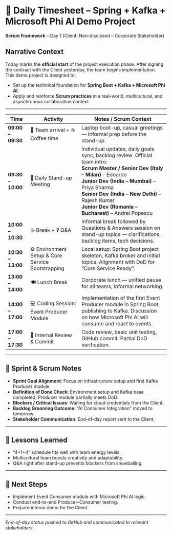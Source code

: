 # 📅 Daily Timesheet – Spring + Kafka + Microsoft Phi AI Demo Project
**Scrum Framework** – Day 1 (Client: Non-disclosed – Corporate Stakeholder)

## Narrative Context
Today marks the **official start** of the project execution phase. After signing the contract with the Client yesterday, the team begins implementation.  
This demo project is designed to:
- Set up the technical foundation for **Spring Boot + Kafka + Microsoft Phi AI**.
- Apply and reinforce **Scrum practices** in a real-world, multicultural, and asynchronous collaboration context.

---

| Time              | Activity                                          | Notes / Scrum Context                                                                                                                                                                                                                                                                                     |
| ----------------- | ------------------------------------------------- | --------------------------------------------------------------------------------------------------------------------------------------------------------------------------------------------------------------------------------------------------------------------------------------------------------- |
| **09:00 – 09:30** | 👋 Team arrival + ☕ Coffee time                   | Laptop boot-up, casual greetings — informal prep before the stand-up.                                                                                                                                                                                                                                     |
| **09:30 – 10:00** | 📢 Daily Stand-up Meeting                         | Individual updates, daily goals sync, backlog review. Official team intro: <br>**Scrum Master / Senior Dev (Italy – Milan)** – Edoardo <br>**Junior Dev (India – Mumbai)** – Priya Sharma <br>**Senior Dev (India – New Delhi)** – Rajesh Kumar <br>**Junior Dev (Romania – Bucharest)** – Andrei Popescu |
| **10:00 – 10:30** | ☕ Break + ❓ Q&A                                   | Informal break followed by Questions & Answers session on stand-up topics — clarifications, backlog items, tech decisions.                                                                                                                                                                                |
| **10:30 – 13:00** | ⚙️ Environment Setup & Core Service Bootstrapping | Local setup: Spring Boot project skeleton, Kafka broker and initial topics. Alignment with DoD for “Core Service Ready”.                                                                                                                                                                                  |
| **13:00 – 14:00** | 🍽 Lunch Break                                    | Corporate lunch — unified pause for all teams, informal networking.                                                                                                                                                                                                                                       |
| **14:00 – 17:00** | 💻 Coding Session: Event Producer Module          | Implementation of the first Event Producer module in Spring Boot, publishing to Kafka. Discussion on how Microsoft Phi AI will consume and react to events.                                                                                                                                               |
| **17:00 – 17:30** | 📝 Internal Review & Commit                       | Code review, basic unit testing, GitHub commit. Partial DoD verification.                                                                                                                                                                                                                                 |

---

## 📌 Sprint & Scrum Notes
- **Sprint Goal Alignment**: Focus on infrastructure setup and first Kafka Producer module.
- **Definition of Done Check**: Environment setup and Kafka base completed; Producer module partially meets DoD.
- **Blockers / Critical Issues**: Waiting for cloud credentials from the Client.
- **Backlog Grooming Outcome**: “AI Consumer Integration” moved to tomorrow.
- **Stakeholder Communication**: End-of-day report sent to the Client.

---

## 🧠 Lessons Learned
- “4+1+4” schedule fits well with team energy levels.
- Multicultural team boosts creativity and adaptability.
- Q&A right after stand-up prevents blockers from snowballing.

---

## 🚀 Next Steps
- Implement Event Consumer module with Microsoft Phi AI logic.
- Conduct end-to-end Producer–Consumer testing.
- Prepare interim demo for the Client.

---

*End-of-day status pushed to GitHub and communicated to relevant stakeholders.*
